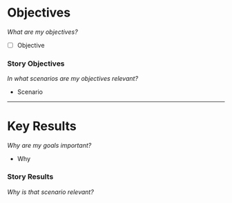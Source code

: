 # Objectives
*What are my objectives?*
- [ ] Objective

### Story Objectives
*In what scenarios are my objectives relevant?*
- Scenario

---

# Key Results
*Why are my goals important?*
- Why

### Story Results
*Why is that scenario relevant?*
